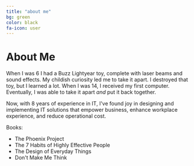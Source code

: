 ```yaml
---
title: "about me"
bg: green
color: black
fa-icon: user
---
```


# About Me

When I was 6 I had a Buzz Lightyear toy, complete with laser beams and sound effects. My childish curiosity led me to take it apart. I destroyed that toy, but I learned a lot. When I was 14, I received my first computer. Eventually, I was able to take it apart *and* put it back together.

Now, with 8 years of experience in IT, I've found joy in designing and implementing IT solutions that empower business, enhance workplace experience, and reduce operational cost.

Books:
- The Phoenix Project
- The 7 Habits of Highly Effective People
- The Design of Everyday Things
- Don't Make Me Think